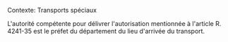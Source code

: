 Contexte: Transports spéciaux

L'autorité compétente pour délivrer l'autorisation mentionnée à l'article R. 4241-35 est le préfet du département du lieu d'arrivée du transport.